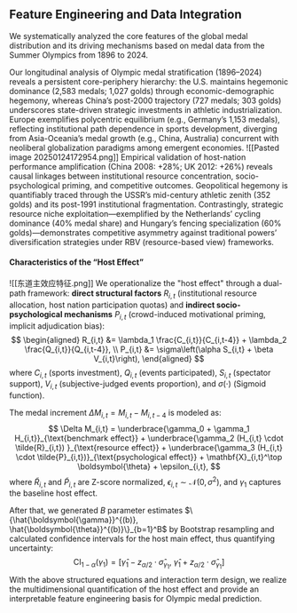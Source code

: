 ## **Feature Engineering and Data Integration**
We systematically analyzed the core features of the global medal distribution and its driving mechanisms based on medal data from the Summer Olympics from 1896 to 2024. 

Our longitudinal analysis of Olympic medal stratification (1896–2024) reveals a persistent core-periphery hierarchy: the U.S. maintains hegemonic dominance (2,583 medals; 1,027 golds) through economic-demographic hegemony, whereas China’s post-2000 trajectory (727 medals; 303 golds) underscores state-driven strategic investments in athletic industrialization. Europe exemplifies polycentric equilibrium (e.g., Germany’s 1,153 medals), reflecting institutional path dependence in sports development, diverging from Asia-Oceania’s medal growth (e.g., China, Australia) concurrent with neoliberal globalization paradigms among emergent economies. 
![[Pasted image 20250124172954.png]]
Empirical validation of host-nation performance amplification (China 2008: +28\%; UK 2012: +26\%) reveals causal linkages between institutional resource concentration, socio-psychological priming, and competitive outcomes. Geopolitical hegemony is quantifiably traced through the USSR’s mid-century athletic zenith (352 golds) and its post-1991 institutional fragmentation. Contrastingly, strategic resource niche exploitation—exemplified by the Netherlands’ cycling dominance (40\% medal share) and Hungary’s fencing specialization (60\% golds)—demonstrates competitive asymmetry against traditional powers’ diversification strategies under RBV (resource-based view) frameworks. 
#### **Characteristics of the “Host Effect”**
![[东道主效应特征.png]]
We operationalize the "host effect" through a dual-path framework: **direct structural factors** $R_{i,t}$ (institutional resource allocation, host nation participation quotas) and **indirect socio-psychological mechanisms** $P_{i,t}$ (crowd-induced motivational priming, implicit adjudication bias):
$$  
\begin{aligned}  
R_{i,t} &= \lambda_1 \frac{C_{i,t}}{C_{i,t-4}} + \lambda_2 \frac{Q_{i,t}}{Q_{i,t-4}}, \\  
P_{i,t} &= \sigma\left(\alpha S_{i,t} + \beta V_{i,t}\right),  
\end{aligned}  
$$
where $C_{i,t}$ (sports investment), $Q_{i,t}$ (events participated), $S_{i,t}$ (spectator support), $V_{i,t}$ (subjective-judged events proportion), and $\sigma(\cdot)$ (Sigmoid function).  

The medal increment $\Delta M_{i,t} = M_{i,t} - M_{i,t-4}$ is modeled as:
$$  
\Delta M_{i,t} = \underbrace{\gamma_0 + \gamma_1 H_{i,t}}_{\text{benchmark effect}} + \underbrace{\gamma_2 (H_{i,t} \cdot \tilde{R}_{i,t}) }_{\text{resource effect}} + \underbrace{\gamma_3 (H_{i,t} \cdot \tilde{P}_{i,t})}_{\text{psychological effect}} + \mathbf{X}_{i,t}^\top \boldsymbol{\theta} + \epsilon_{i,t},  
$$
where $\tilde{R}_{i,t}$ and $\tilde{P}_{i,t}$ are Z-score normalized, $\epsilon_{i,t} \sim \mathcal{N}(0, \sigma^2)$, and $\gamma_1$ captures the baseline host effect.  

After that, we generated $B$ parameter estimates $\{\hat{\boldsymbol{\gamma}}^{(b)}, \hat{\boldsymbol{\theta}}^{(b)}\}_{b=1}^B$ by Bootstrap resampling and calculated confidence intervals for the host main effect, thus quantifying uncertainty:
 $$
\text{CI}_{1-\alpha}(\gamma_1) = \left[\hat{\gamma}_1 - z_{\alpha/2} \cdot \hat{\sigma}_{\gamma_1}, \ \hat{\gamma}_1 + z_{\alpha/2} \cdot \hat{\sigma}_{\gamma_1}\right]
$$
With the above structured equations and interaction term design, we realize the multidimensional quantification of the host effect and provide an interpretable feature engineering basis for Olympic medal prediction.
